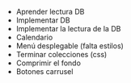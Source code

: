 - Aprender lectura DB
- Implementar DB
- Implementar la lectura de la DB
- Calendario
- Menú desplegable (falta estilos)
- Terminar colecciones (css)
- Comprimir el fondo
- Botones carrusel
